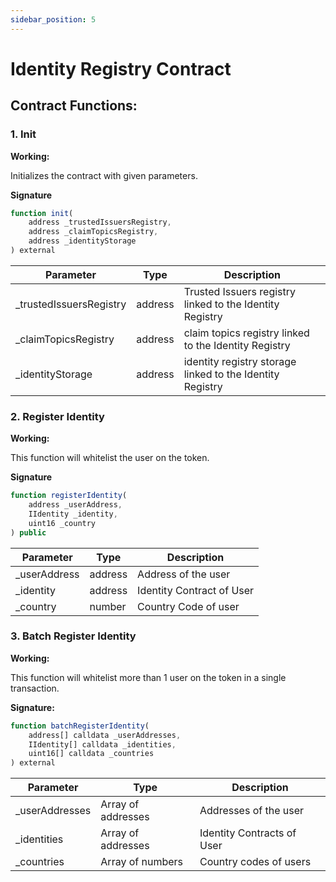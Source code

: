 ```yaml
---
sidebar_position: 5
---
```


# Identity Registry Contract
## Contract Functions:

### 1. Init

**Working:**

Initializes the contract with given parameters.

**Signature**

```jsx solidity
function init(
    address _trustedIssuersRegistry,
    address _claimTopicsRegistry,
    address _identityStorage
) external
```

| **Parameter** | **Type** | **Description** |
| --- | --- | --- |
| _trustedIssuersRegistry | address | Trusted Issuers registry linked to the Identity Registry |
| _claimTopicsRegistry | address | claim topics registry linked to the Identity Registry |
| _identityStorage | address | identity registry storage linked to the Identity Registry |
### 2. Register Identity

**Working:**

This function will whitelist the user on the token.

**Signature**

```jsx solidity
function registerIdentity(
    address _userAddress,
    IIdentity _identity,
    uint16 _country
) public
```

| **Parameter** | **Type** | **Description** |
| --- | --- | --- |
| _userAddress | address | Address of the user |
| _identity | address | Identity Contract of User |
| _country | number | Country Code of user |
### 3. Batch Register Identity

**Working:**

This function will whitelist more than 1 user on the token in a single transaction.

**Signature:**

```jsx solidity
function batchRegisterIdentity(
    address[] calldata _userAddresses,
    IIdentity[] calldata _identities,
    uint16[] calldata _countries
) external
```

| **Parameter** | **Type** | **Description** |
| --- | --- | --- |
| _userAddresses | Array of addresses | Addresses of the user |
| _identities | Array of addresses | Identity Contracts of User |
| _countries | Array of numbers | Country codes of users |